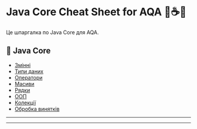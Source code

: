 # Java Core Cheat Sheet for AQA 📘☕🧠

Це шпаргалка по Java Core для AQA.

## 🔹 Java Core

- [Змінні](JavaCore/Variables.md)
- [Типи даних](JavaCore/DataTypes.md)
- [Оператори](JavaCore/Operators.md)
- [Масиви](JavaCore/Arrays.md)
- [Рядки](JavaCore/Strings.md)
- [ООП](JavaCore/OOP/)
- [Колекції](JavaCore/Collections/)
- [Обробка винятків](JavaCore/Exceptions.md)

---

<!-- 🔹 Теми для майбутнього -->
<!--
- [Файли та потоки](JavaCore/FileIO.md)
- [Дата та час](JavaCore/DateTime.md)
- [Потоки та лямбди](JavaCore/Streams.md, JavaCore/Lambda.md)
- [Многопоточність](JavaCore/Multithreading.md)
- [Корисні фрагменти](JavaCore/UsefulSnippets.md)
-->

---
